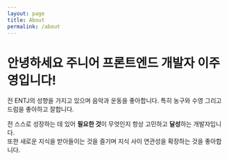 ```yaml
---
layout: page
title: About
permalink: /about
---
```


# 안녕하세요 주니어 프론트엔드 개발자 이주영입니다!

전 ENTJ의 성향을 가지고 있으며 음악과 운동을 좋아합니다. 특히 농구와 수영 그리고 드럼을 좋아하고 잘합니다.

전 스스로 성장하는 데 있어 **필요한 것**이 무엇인지 항상 고민하고 **달성**하는 개발자입니다. <br>또한 새로운 지식을 받아들이는 것을 즐기며 지식 사이 연관성을 확장하는 것을 좋아합니다.

<style>
  body {
    min-height: 825px;
  }

</style>
